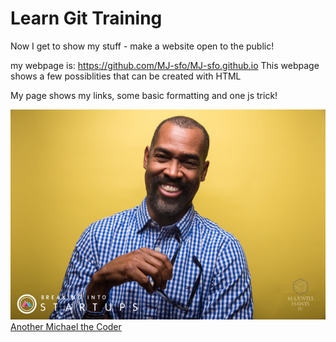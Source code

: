 # Learn Git Training

Now I get to show my stuff - make a website open to the public!

my webpage is: https://github.com/MJ-sfo/MJ-sfo.github.io
This webpage shows a few possiblities that can be created with HTML

My page shows my links, some basic formatting and one js trick!


![Alt text](assets/Michael_coder.jpg?raw=true "Another Michael the Coder")
[Another Michael the Coder](assets/Michael_coder.jpg)
